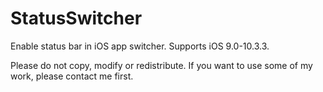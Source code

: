 # StatusSwitcher
Enable status bar in iOS app switcher.
Supports iOS 9.0-10.3.3.

Please do not copy, modify or redistribute. If you want to use some of my work, please contact me first.